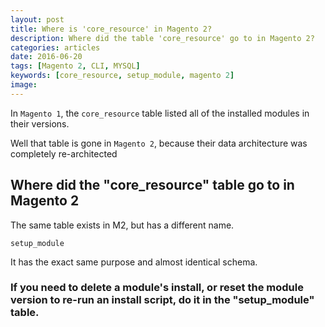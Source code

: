 ```yaml
---
layout: post
title: Where is 'core_resource' in Magento 2?
description: Where did the table 'core_resource' go to in Magento 2?
categories: articles
date: 2016-06-20
tags: [Magento 2, CLI, MYSQL]
keywords: [core_resource, setup_module, magento 2]
image:
---
```


In `Magento 1`, the `core_resource` table listed all of the installed modules in their versions.

Well that table is gone in `Magento 2`, because their data architecture was completely re-architected

## **Where did the "core_resource" table go to in Magento 2**

The same table exists in M2, but has a different name.

```Shell
setup_module
```

It has the exact same purpose and almost identical schema.

### **If you need to delete a module's install, or reset the module version to re-run an install script, do it in the "setup_module" table.**